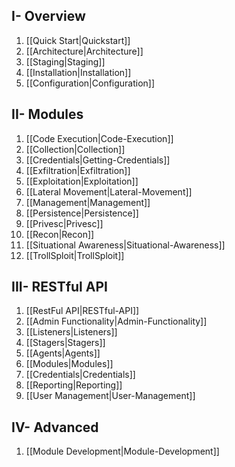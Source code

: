 ## I- Overview
1. [[Quick Start|Quickstart]]
1. [[Architecture|Architecture]]
1. [[Staging|Staging]]
1. [[Installation|Installation]]
1. [[Configuration|Configuration]]

## II- Modules
1. [[Code Execution|Code-Execution]]
1. [[Collection|Collection]]
1. [[Credentials|Getting-Credentials]]
1. [[Exfiltration|Exfiltration]]
1. [[Exploitation|Exploitation]]
1. [[Lateral Movement|Lateral-Movement]]
1. [[Management|Management]]
1. [[Persistence|Persistence]]
1. [[Privesc|Privesc]]
1. [[Recon|Recon]]
1. [[Situational Awareness|Situational-Awareness]]
1. [[TrollSploit|TrollSploit]]

## III- RESTful API
1. [[RestFul API|RESTful-API]]
1. [[Admin Functionality|Admin-Functionality]]
1. [[Listeners|Listeners]]
1. [[Stagers|Stagers]]
1. [[Agents|Agents]]
1. [[Modules|Modules]]
1. [[Credentials|Credentials]]
1. [[Reporting|Reporting]]
1. [[User Management|User-Management]]

## IV- Advanced
1. [[Module Development|Module-Development]]